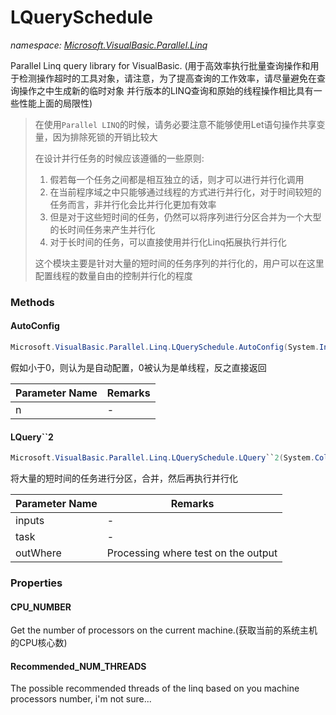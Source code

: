 ﻿# LQuerySchedule
_namespace: [Microsoft.VisualBasic.Parallel.Linq](./index.md)_

Parallel Linq query library for VisualBasic.
 (用于高效率执行批量查询操作和用于检测操作超时的工具对象，请注意，为了提高查询的工作效率，请尽量避免在查询操作之中生成新的临时对象
 并行版本的LINQ查询和原始的线程操作相比具有一些性能上面的局限性)

> 
>  在使用``Parallel LINQ``的时候，请务必要注意不能够使用Let语句操作共享变量，因为排除死锁的开销比较大
>  
>  在设计并行任务的时候应该遵循的一些原则:
>  
>  1. 假若每一个任务之间都是相互独立的话，则才可以进行并行化调用
>  2. 在当前程序域之中只能够通过线程的方式进行并行化，对于时间较短的任务而言，非并行化会比并行化更加有效率
>  3. 但是对于这些短时间的任务，仍然可以将序列进行分区合并为一个大型的长时间任务来产生并行化
>  4. 对于长时间的任务，可以直接使用并行化Linq拓展执行并行化
>  
>  这个模块主要是针对大量的短时间的任务序列的并行化的，用户可以在这里配置线程的数量自由的控制并行化的程度
>  


### Methods

#### AutoConfig
```csharp
Microsoft.VisualBasic.Parallel.Linq.LQuerySchedule.AutoConfig(System.Int32)
```
假如小于0，则认为是自动配置，0被认为是单线程，反之直接返回

|Parameter Name|Remarks|
|--------------|-------|
|n|-|


#### LQuery``2
```csharp
Microsoft.VisualBasic.Parallel.Linq.LQuerySchedule.LQuery``2(System.Collections.Generic.IEnumerable{``0},System.Func{``0,``1},System.Func{``1,System.Boolean},System.Int32)
```
将大量的短时间的任务进行分区，合并，然后再执行并行化

|Parameter Name|Remarks|
|--------------|-------|
|inputs|-|
|task|-|
|outWhere|Processing where test on the output|



### Properties

#### CPU_NUMBER
Get the number of processors on the current machine.(获取当前的系统主机的CPU核心数)
#### Recommended_NUM_THREADS
The possible recommended threads of the linq based on you machine processors number, i'm not sure...

